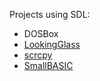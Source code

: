Projects using SDL:

- DOSBox
- [LookingGlass](https://github.com/gnif/LookingGlass)
- [scrcpy](https://github.com/Genymobile/scrcpy)
- [SmallBASIC](https://github.com/smallbasic/SmallBASIC)

